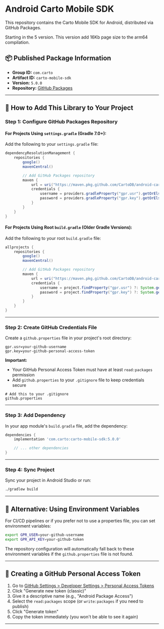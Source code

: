 # Android Carto Mobile SDK

This repository contains the Carto Mobile SDK for Android, distributed via GitHub Packages.

Starting in the 5 version. This version add 16Kb page size to the arm64 compilation.

## 📦 Published Package Information

- **Group ID:** `com.carto`
- **Artifact ID:** `carto-mobile-sdk`
- **Version:** `5.0.0`
- **Repository:** [GitHub Packages](https://maven.pkg.github.com/CartoDB/android-carto-mobile-sdk-version)

---

## 🚀 How to Add This Library to Your Project

### **Step 1: Configure GitHub Packages Repository**

#### For Projects Using `settings.gradle` (Gradle 7.0+):

Add the following to your `settings.gradle` file:

```groovy
dependencyResolutionManagement {
    repositories {
        google()
        mavenCentral()

        // Add GitHub Packages repository
        maven {
            url = uri("https://maven.pkg.github.com/CartoDB/android-carto-mobile-sdk-version")
            credentials {
                username = providers.gradleProperty("gpr.usr").getOrElse(System.getenv("GPR_USER"))
                password = providers.gradleProperty("gpr.key").getOrElse(System.getenv("GPR_API_KEY"))
            }
        }
    }
}
```

#### For Projects Using Root `build.gradle` (Older Gradle Versions):

Add the following to your root `build.gradle` file:

```groovy
allprojects {
    repositories {
        google()
        mavenCentral()

        // Add GitHub Packages repository
        maven {
            url = uri("https://maven.pkg.github.com/CartoDB/android-carto-mobile-sdk-version")
            credentials {
                username = project.findProperty("gpr.usr") ?: System.getenv("GPR_USER")
                password = project.findProperty("gpr.key") ?: System.getenv("GPR_API_KEY")
            }
        }
    }
}
```

---

### **Step 2: Create GitHub Credentials File**

Create a `github.properties` file in your project's root directory:

```properties
gpr.usr=your-github-username
gpr.key=your-github-personal-access-token
```

**Important:**

- Your GitHub Personal Access Token must have at least `read:packages` permission
- Add `github.properties` to your `.gitignore` file to keep credentials secure

```gitignore
# Add this to your .gitignore
github.properties
```

---

### **Step 3: Add Dependency**

In your app module's `build.gradle` file, add the dependency:

```groovy
dependencies {
    implementation 'com.carto:carto-mobile-sdk:5.0.0'

    // ... other dependencies
}
```

---

### **Step 4: Sync Project**

Sync your project in Android Studio or run:

```bash
./gradlew build
```

---

## 🔐 Alternative: Using Environment Variables

For CI/CD pipelines or if you prefer not to use a properties file, you can set environment variables:

```bash
export GPR_USER=your-github-username
export GPR_API_KEY=your-github-token
```

The repository configuration will automatically fall back to these environment variables if the `github.properties` file is not found.

---

## 📝 Creating a GitHub Personal Access Token

1. Go to [GitHub Settings > Developer Settings > Personal Access Tokens](https://github.com/settings/tokens)
2. Click "Generate new token (classic)"
3. Give it a descriptive name (e.g., "Android Package Access")
4. Select the `read:packages` scope (or `write:packages` if you need to publish)
5. Click "Generate token"
6. Copy the token immediately (you won't be able to see it again)

---
